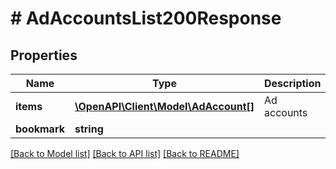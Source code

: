 # # AdAccountsList200Response

## Properties

Name | Type | Description | Notes
------------ | ------------- | ------------- | -------------
**items** | [**\OpenAPI\Client\Model\AdAccount[]**](AdAccount.md) | Ad accounts |
**bookmark** | **string** |  | [optional]

[[Back to Model list]](../../README.md#models) [[Back to API list]](../../README.md#endpoints) [[Back to README]](../../README.md)

